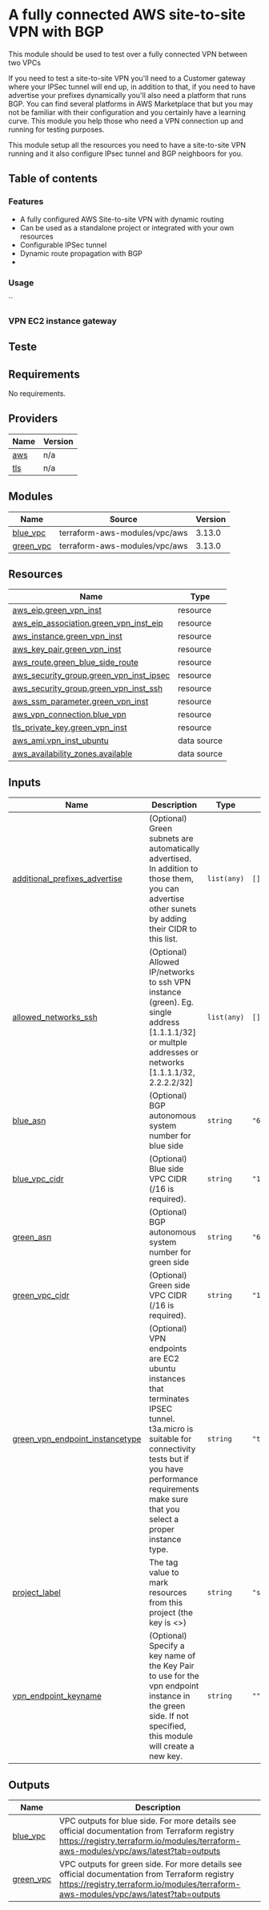 # A fully connected AWS site-to-site VPN with BGP
This module should be used to test over a fully connected VPN between two VPCs

If you need to test a site-to-site VPN you'll need to a Customer gateway where your IPSec tunnel will end up, in addition to that, if you need to have advertise your prefixes dynamically you'll also need a platform that runs BGP. You can find several platforms in AWS Marketplace that but you may not be familiar with their configuration and you certainly have a learning curve. This module you help those who need a VPN connection up and running for testing purposes.

This module setup all the resources you need to have a site-to-site VPN running and it also configure IPsec tunnel and BGP neighboors for you. 
## Table of contents

### Features
- A fully configured AWS Site-to-site VPN with dynamic routing 
- Can be used as a standalone project or integrated with your own resources  
- Configurable IPSec tunnel
- Dynamic route propagation with BGP 
- 

### Usage
``

### VPN EC2 instance gateway
## Teste


<!-- BEGIN_TF_DOCS -->
## Requirements

No requirements.

## Providers

| Name | Version |
|------|---------|
| <a name="provider_aws"></a> [aws](#provider\_aws) | n/a |
| <a name="provider_tls"></a> [tls](#provider\_tls) | n/a |

## Modules

| Name | Source | Version |
|------|--------|---------|
| <a name="module_blue_vpc"></a> [blue\_vpc](#module\_blue\_vpc) | terraform-aws-modules/vpc/aws | 3.13.0 |
| <a name="module_green_vpc"></a> [green\_vpc](#module\_green\_vpc) | terraform-aws-modules/vpc/aws | 3.13.0 |

## Resources

| Name | Type |
|------|------|
| [aws_eip.green_vpn_inst](https://registry.terraform.io/providers/hashicorp/aws/latest/docs/resources/eip) | resource |
| [aws_eip_association.green_vpn_inst_eip](https://registry.terraform.io/providers/hashicorp/aws/latest/docs/resources/eip_association) | resource |
| [aws_instance.green_vpn_inst](https://registry.terraform.io/providers/hashicorp/aws/latest/docs/resources/instance) | resource |
| [aws_key_pair.green_vpn_inst](https://registry.terraform.io/providers/hashicorp/aws/latest/docs/resources/key_pair) | resource |
| [aws_route.green_blue_side_route](https://registry.terraform.io/providers/hashicorp/aws/latest/docs/resources/route) | resource |
| [aws_security_group.green_vpn_inst_ipsec](https://registry.terraform.io/providers/hashicorp/aws/latest/docs/resources/security_group) | resource |
| [aws_security_group.green_vpn_inst_ssh](https://registry.terraform.io/providers/hashicorp/aws/latest/docs/resources/security_group) | resource |
| [aws_ssm_parameter.green_vpn_inst](https://registry.terraform.io/providers/hashicorp/aws/latest/docs/resources/ssm_parameter) | resource |
| [aws_vpn_connection.blue_vpn](https://registry.terraform.io/providers/hashicorp/aws/latest/docs/resources/vpn_connection) | resource |
| [tls_private_key.green_vpn_inst](https://registry.terraform.io/providers/hashicorp/tls/latest/docs/resources/private_key) | resource |
| [aws_ami.vpn_inst_ubuntu](https://registry.terraform.io/providers/hashicorp/aws/latest/docs/data-sources/ami) | data source |
| [aws_availability_zones.available](https://registry.terraform.io/providers/hashicorp/aws/latest/docs/data-sources/availability_zones) | data source |

## Inputs

| Name | Description | Type | Default | Required |
|------|-------------|------|---------|:--------:|
| <a name="input_additional_prefixes_advertise"></a> [additional\_prefixes\_advertise](#input\_additional\_prefixes\_advertise) | (Optional) Green subnets are automatically advertised. In addition to those them, you can advertise other sunets by adding their CIDR to this list. | `list(any)` | `[]` | no |
| <a name="input_allowed_networks_ssh"></a> [allowed\_networks\_ssh](#input\_allowed\_networks\_ssh) | (Optional) Allowed IP/networks to ssh VPN instance (green). Eg. single address [1.1.1.1/32] or multple addresses or networks [1.1.1.1/32, 2.2.2.2/32] | `list(any)` | `[]` | no |
| <a name="input_blue_asn"></a> [blue\_asn](#input\_blue\_asn) | (Optional) BGP autonomous system number for blue side | `string` | `"64620"` | no |
| <a name="input_blue_vpc_cidr"></a> [blue\_vpc\_cidr](#input\_blue\_vpc\_cidr) | (Optional) Blue side VPC CIDR (/16 is required). | `string` | `"10.1.0.0/16"` | no |
| <a name="input_green_asn"></a> [green\_asn](#input\_green\_asn) | (Optional) BGP autonomous system number for green side | `string` | `"65220"` | no |
| <a name="input_green_vpc_cidr"></a> [green\_vpc\_cidr](#input\_green\_vpc\_cidr) | (Optional) Green side VPC CIDR (/16 is required). | `string` | `"10.2.0.0/16"` | no |
| <a name="input_green_vpn_endpoint_instancetype"></a> [green\_vpn\_endpoint\_instancetype](#input\_green\_vpn\_endpoint\_instancetype) | (Optional) VPN endpoints are EC2 ubuntu instances that terminates IPSEC tunnel. t3a.micro is suitable for connectivity tests but if you have performance requirements make sure that you select a proper instance type. | `string` | `"t3a.micro"` | no |
| <a name="input_project_label"></a> [project\_label](#input\_project\_label) | The tag value to mark resources from this project (the key is <<project>>) | `string` | `"s2svpn-conn"` | no |
| <a name="input_vpn_endpoint_keyname"></a> [vpn\_endpoint\_keyname](#input\_vpn\_endpoint\_keyname) | (Optional) Specify a key name of the Key Pair to use for the vpn endpoint instance in the green side. If not specified, this module will create a new key. | `string` | `""` | no |

## Outputs

| Name | Description |
|------|-------------|
| <a name="output_blue_vpc"></a> [blue\_vpc](#output\_blue\_vpc) | VPC outputs for blue side. For more details see official documentation from Terraform registry https://registry.terraform.io/modules/terraform-aws-modules/vpc/aws/latest?tab=outputs |
| <a name="output_green_vpc"></a> [green\_vpc](#output\_green\_vpc) | VPC outputs for green side. For more details see official documentation from Terraform registry https://registry.terraform.io/modules/terraform-aws-modules/vpc/aws/latest?tab=outputs |
<!-- END_TF_DOCS -->